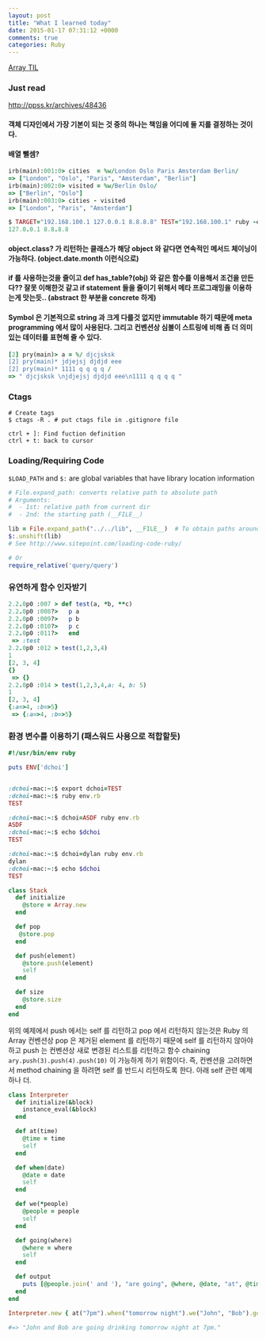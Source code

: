 ```yaml
---
layout: post
title: "What I learned today"
date: 2015-01-17 07:31:12 +0000
comments: true
categories: Ruby
---
```


[Array TIL](http://blog.honeybadger.io/ruby-splat-array-manipulation-destructuring/?utm_source=twitter&utm_medium=social&utm_campaign=blogpost)

### Just read
http://ppss.kr/archives/48436

#### 객체 디자인에서 가장 기본이 되는 것 중의 하나는 책임을 어디에 둘 지를 결정하는 것이다.

#### 배열 뺄셈?
```ruby
irb(main):001:0> cities  = %w/London Oslo Paris Amsterdam Berlin/
=> ["London", "Oslo", "Paris", "Amsterdam", "Berlin"]
irb(main):002:0> visited = %w/Berlin Oslo/
=> ["Berlin", "Oslo"]
irb(main):003:0> cities - visited
=> ["London", "Paris", "Amsterdam"]

$ TARGET="192.168.100.1 127.0.0.1 8.8.8.8" TEST="192.168.100.1" ruby -e 'puts (ENV["TARGET"].split - ENV["TEST"].split).join" "'
127.0.0.1 8.8.8.8

```

#### object.class? 가 리턴하는 클래스가 해당 object 와 같다면 연속적인 메서드 체이닝이 가능하다. (object.date.month 이런식으로)

#### if 를 사용하는것을 줄이고 def has_table?(obj) 와 같은 함수를 이용해서 조건을 만든다?? 잘못 이해한것 같고 if statement 들을 줄이기 위해서 메타 프로그래밍을 이용하는게 맛는듯.. (abstract 한 부분을 concrete 하게)

#### Symbol 은 기본적으로 string 과 크게 다를것 없지만 immutable 하기 때문에 meta programming 에서 많이 사용된다. 그리고 컨벤션상 심볼이 스트링에 비해 좀 더 의미있는 데이터를 표현해 줄 수 있다.

```ruby
[2] pry(main)> a = %/ djcjsksk
[2] pry(main)* jdjejsj djdjd eee
[2] pry(main)* 1111 q q q q /
=> " djcjsksk \njdjejsj djdjd eee\n1111 q q q q "
```

### Ctags
```
# Create tags
$ ctags -R . # put ctags file in .gitignore file

ctrl + ]: Find fuction definition
ctrl + t: back to cursor
```

### Loading/Requiring Code

`$LOAD_PATH` and `$:` are global variables that have library location information
```ruby
# File.expand_path: converts relative path to absolute path
# Arguments:
#  - 1st: relative path from current dir
#  - 2nd: the starting path (__FILE__)

lib = File.expand_path("../../lib", __FILE__)  # To obtain paths around a source file.
$:.unshift(lib)
# See http://www.sitepoint.com/loading-code-ruby/

# Or
require_relative('query/query')
```


### 유연하게 함수 인자받기
```ruby
2.2.0p0 :007 > def test(a, *b, **c)
2.2.0p0 :008?>   p a
2.2.0p0 :009?>   p b
2.2.0p0 :010?>   p c
2.2.0p0 :011?>   end
 => :test
2.2.0p0 :012 > test(1,2,3,4)
1
[2, 3, 4]
{}
 => {}
2.2.0p0 :014 > test(1,2,3,4,a: 4, b: 5)
1
[2, 3, 4]
{:a=>4, :b=>5}
 => {:a=>4, :b=>5}
```

### 환경 변수를 이용하기 (패스워드 사용으로 적합할듯)
```ruby
#!/usr/bin/env ruby

puts ENV['dchoi']


:dchoi-mac:~:$ export dchoi=TEST
:dchoi-mac:~:$ ruby env.rb
TEST

:dchoi-mac:~:$ dchoi=ASDF ruby env.rb
ASDF
:dchoi-mac:~:$ echo $dchoi
TEST

:dchoi-mac:~:$ dchoi=dylan ruby env.rb
dylan
:dchoi-mac:~:$ echo $dchoi
TEST
```

```ruby
class Stack
  def initialize
    @store = Array.new
  end

  def pop
   @store.pop
  end

  def push(element)
    @store.push(element)
    self
  end

  def size
    @store.size
  end
end
```

위의 예제에서 push 에서는 self 를 리턴하고 pop 에서 리턴하지 않는것은 Ruby 의 Array 컨벤션상 pop 은 제거된 element 를 리턴하기 때문에 self 를 리턴하지 않아야 하고 push 는 컨벤션상 새로 변경된 리스트를 리턴하고 함수 chaining `ary.push(3).push(4).push(10)` 이 가능하게 하기 위함이다. 즉, 컨벤션을 고려하면서 method chaining 을 하려면 self 를 반드시 리턴하도록 한다. 아래 self 관련 예제 하나 더.

```ruby
class Interpreter
  def initialize(&block)
    instance_eval(&block)
  end

  def at(time)
    @time = time
    self
  end

  def when(date)
    @date = date
    self
  end

  def we(*people)
    @people = people
    self
  end

  def going(where)
    @where = where
    self
  end

  def output
    puts [@people.join(' and '), "are going", @where, @date, "at", @time].join(' ')
  end
end

Interpreter.new { at("7pm").when("tomorrow night").we("John", "Bob").going("drinking") }.output

#=> "John and Bob are going drinking tomorrow night at 7pm."
```

